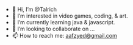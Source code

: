 - 👋 Hi, I’m @Talrich
- 👀 I’m interested in video games, coding, & art. 
- 🌱 I’m currently learning java & javascript. 
- 💞️ I’m looking to collaborate on ...
- 📫 How to reach me: aafzyed@gmail.com

<!---
Talrich/Talrich is a ✨ special ✨ repository because its `README.md` (this file) appears on your GitHub profile.
You can click the Preview link to take a look at your changes.
--->

